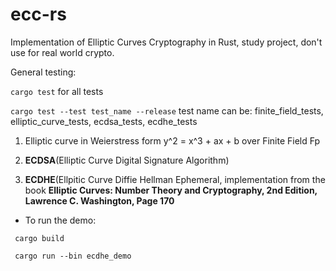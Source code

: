 # ecc-rs

Implementation of Elliptic Curves Cryptography in Rust, study project, don't use for real world crypto.

General testing: 

<code>cargo test</code> for all tests 

<code>cargo test --test test_name --release</code> test name can be: finite_field_tests, elliptic_curve_tests, ecdsa_tests, ecdhe_tests

1. Elliptic curve in Weierstress form y^2 = x^3 + ax + b over Finite Field Fp 
2. <b>ECDSA</b>(Elliptic Curve Digital Signature Algorithm)

3. <b>ECDHE</b>(Ellpitic Curve Diffie Hellman Ephemeral, implementation from the book <b>Elliptic Curves: Number Theory and Cryptography, 2nd Edition, Lawrence C. Washington, Page 170</b> 

- To run the demo: 

<code> cargo build</code>

<code> cargo run --bin ecdhe_demo </code>


